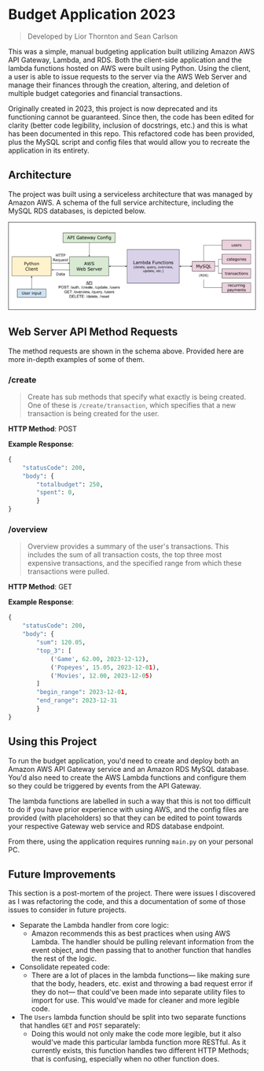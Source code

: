 # Budget Application 2023

> Developed by Lior Thornton and Sean Carlson

This was a simple, manual budgeting application built utilizing Amazon AWS API Gateway, Lambda, and RDS. Both the client-side application and the lambda functions hosted on AWS were built using Python. Using the client, a user is able to issue requests to the server via the AWS Web Server and manage their finances through the creation, altering, and deletion of multiple budget categories and financial transactions.

Originally created in 2023, this project is now deprecated and its functioning cannot be guaranteed. Since then, the code has been edited for clarity (better code legibility, inclusion of docstrings, etc.) and this is what has been documented in this repo. This refactored code has been provided, plus the MySQL script and config files that would allow you to recreate the application in its entirety.

## Architecture

The project was built using a serviceless architecture that was managed by Amazon AWS. A schema of the full service architecture, including the MySQL RDS databases, is depicted below.

![A schema of the project's archietecture](/assets/schema.png "Schema")

## Web Server API Method Requests

The method requests are shown in the schema above. Provided here are more in-depth examples of some of them.

### /create

> Create has sub methods that specify what exactly is being created. One of these is `/create/transaction`, which specifies that a new transaction is being created for the user.

**HTTP Method**: POST

**Example Response**:

```python
{
    "statusCode": 200,
    "body": {
        "totalbudget": 250,
        "spent": 0,
        }
}
```

### /overview

> Overview provides a summary of the user's transactions. This includes the sum of all transaction costs, the top three most expensive transactions, and the specified range from which these transactions were pulled.

**HTTP Method**: GET

**Example Response**:

```python
{
    "statusCode": 200,
    "body": {
        "sum": 120.05,
        "top_3": [
            ('Game', 62.00, 2023-12-12),
            ('Popeyes', 15.05, 2023-12-01),
            ('Movies', 12.00, 2023-12-05)
        ]
        "begin_range": 2023-12-01,
        "end_range": 2023-12-31
        }
}
```

## Using this Project

To run the budget application, you'd need to create and deploy both an Amazon AWS API Gateway service and an Amazon RDS MySQL database. You'd also need to create the AWS Lambda functions and configure them so they could be triggered by events from the API Gateway.

The lambda functions are labelled in such a way that this is not too difficult to do if you have prior experience with using AWS, and the config files are provided (with placeholders) so that they can be edited to point towards your respective Gateway web service and RDS database endpoint.

From there, using the application requires running `main.py` on your personal PC.

## Future Improvements

This section is a post-mortem of the project. There were issues I discovered as I was refactoring the code, and this a documentation of some of those issues to consider in future projects.

- Separate the Lambda handler from core logic:
  - Amazon recommends this as best practices when using AWS Lambda. The handler should be pulling relevant information from the event object, and then passing that to another function that handles the rest of the logic.
- Consolidate repeated code:
  - There are a lot of places in the lambda functions— like making sure that the body, headers, etc. exist and throwing a bad request error if they do not— that could've been made into separate utility files to import for use. This would've made for cleaner and more legible code.
- The `Users` lambda function should be split into two separate functions that handles `GET` and `POST` separately:
  - Doing this would not only make the code more legible, but it also would've made this particular lambda function more RESTful. As it currently exists, this function handles two different HTTP Methods; that is confusing, especially when no other function does.
